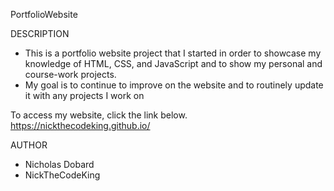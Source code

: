 PortfolioWebsite

DESCRIPTION
- This is a portfolio website project that I started in order to showcase my knowledge of HTML, CSS, and JavaScript and to show my personal and course-work projects.
- My goal is to continue to improve on the website and to routinely update it with any projects I work on


To access my website, click the link below. 
https://nickthecodeking.github.io/

AUTHOR
- Nicholas Dobard
- NickTheCodeKing
